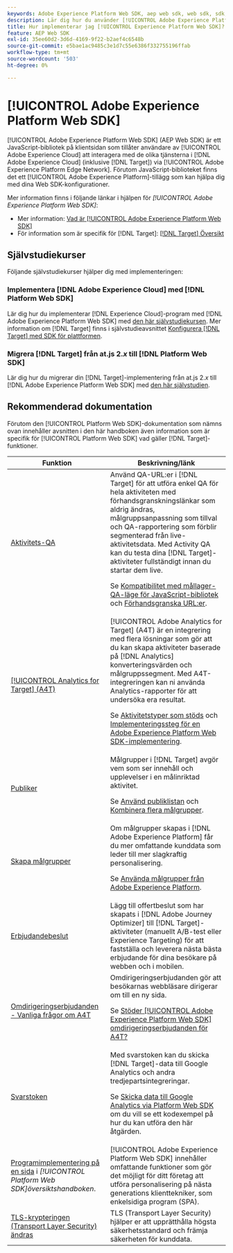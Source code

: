 ```yaml
---
keywords: Adobe Experience Platform Web SDK, aep web sdk, web sdk, sdk, adobe experience cloud, platform edge network, adobe experience platform platform network, edge network, aep edge network, Adobe Experience Platform Web SDK0
description: Lär dig hur du använder [!UICONTROL Adobe Experience Platform Web SDK] för att interagera med de olika tjänsterna i [!UICONTROL Adobe Experience Cloud] via [!UICONTROL AEP Edge Network].
title: Hur implementerar jag [!UICONTROL Experience Platform Web SDK]?
feature: AEP Web SDK
exl-id: 35ee60d2-3d6d-4169-9f22-b2aef4c6548b
source-git-commit: e5bae1ac9485c3e1d7c55e6386f332755196ffab
workflow-type: tm+mt
source-wordcount: '503'
ht-degree: 0%

---
```


# [!UICONTROL Adobe Experience Platform Web SDK]

[!UICONTROL Adobe Experience Platform Web SDK] (AEP Web SDK) är ett JavaScript-bibliotek på klientsidan som tillåter användare av [!UICONTROL Adobe Experience Cloud] att interagera med de olika tjänsterna i [!DNL Adobe Experience Cloud] (inklusive [!DNL Target]) via [!UICONTROL Adobe Experience Platform Edge Network]. Förutom JavaScript-biblioteket finns det ett [!UICONTROL Adobe Experience Platform]-tillägg som kan hjälpa dig med dina Web SDK-konfigurationer.

Mer information finns i följande länkar i hjälpen för *[!UICONTROL Adobe Experience Platform Web SDK]*:

* Mer information: [Vad är [!UICONTROL Adobe Experience Platform Web SDK]](https://experienceleague.adobe.com/docs/experience-platform/edge/home.html?lang=sv-SE)
* För information som är specifik för [!DNL Target]: [[!DNL Target] Översikt](https://experienceleague.adobe.com/docs/experience-platform/edge/personalization/adobe-target/target-overview.html?lang=sv-SE)

## Självstudiekurser

Följande självstudiekurser hjälper dig med implementeringen:

### Implementera [!DNL Adobe Experience Cloud] med [!DNL Platform Web SDK]

Lär dig hur du implementerar [!DNL Experience Cloud]-program med [!DNL Adobe Experience Platform Web SDK] med [den här självstudiekursen](https://experienceleague.adobe.com/docs/platform-learn/implement-web-sdk/overview.html?lang=sv-SE). Mer information om [!DNL Target] finns i självstudieavsnittet [Konfigurera [!DNL Target] med SDK för plattformen](https://experienceleague.adobe.com/docs/platform-learn/implement-web-sdk/applications-setup/setup-target.html?lang=sv-SE).

### Migrera [!DNL Target] från at.js 2.*x* till [!DNL Platform Web SDK]

Lär dig hur du migrerar din [!DNL Target]-implementering från at.js 2.*x* till [!DNL Adobe Experience Platform Web SDK] med [den här självstudien](https://experienceleague.adobe.com/docs/platform-learn/migrate-target-to-websdk/introduction.html?lang=sv-SE).

## Rekommenderad dokumentation

Förutom den [!UICONTROL Platform Web SDK]-dokumentation som nämns ovan innehåller avsnitten i den här handboken även information som är specifik för [!UICONTROL Platform Web SDK] vad gäller [!DNL Target]-funktioner.

| Funktion | Beskrivning/länk |
| --- | --- |
| [Aktivitets-QA](https://experienceleague.adobe.com/docs/target/using/activities/activity-qa/activity-qa.html?lang=sv-SE) | Använd QA-URL:er i [!DNL Target] för att utföra enkel QA för hela aktiviteten med förhandsgranskningslänkar som aldrig ändras, målgruppsanpassning som tillval och QA-rapportering som förblir segmenterad från live-aktivitetsdata. Med Activity QA kan du testa dina [!DNL Target]-aktiviteter fullständigt innan du startar dem live.<p>Se [Kompatibilitet med mållager-QA-läge för JavaScript-bibliotek](https://experienceleague.adobe.com/docs/target/using/activities/activity-qa/activity-qa.html?lang=sv-SE#compatibility) och [Förhandsgranska URL:er](https://experienceleague.adobe.com/docs/target/using/activities/activity-qa/activity-qa.html?lang=sv-SE#preview). |
| [[!UICONTROL Analytics for Target] (A4T)](https://experienceleague.adobe.com/docs/target/using/integrate/a4t/a4t.html?lang=sv-SE) | [!UICONTROL Adobe Analytics for Target] (A4T) är en integrering med flera lösningar som gör att du kan skapa aktiviteter baserade på [!DNL Analytics] konverteringsvärden och målgruppssegment. Med A4T-integreringen kan ni använda Analytics-rapporter för att undersöka era resultat.<p>Se [Aktivitetstyper som stöds](https://experienceleague.adobe.com/docs/target/using/integrate/a4t/a4t.html?lang=sv-SE#section_F487896214BF4803AF78C552EF1669AA) och [Implementeringssteg för en Adobe Experience Platform Web SDK-implementering](https://experienceleague.adobe.com/docs/target/using/integrate/a4t/a4timplementation.html?lang=sv-SE#platform). |
| [Publiker](https://experienceleague.adobe.com/docs/target/using/audiences/target.html?lang=sv-SE) | Målgrupper i [!DNL Target] avgör vem som ser innehåll och upplevelser i en målinriktad aktivitet.<p>Se [Använd publiklistan](https://experienceleague.adobe.com/docs/target/using/audiences/create-audiences/audiences.html?lang=sv-SE#use-list) och [Kombinera flera målgrupper](https://experienceleague.adobe.com/docs/target/using/audiences/combining-multiple-audiences.html?lang=sv-SE). |
| [Skapa målgrupper](https://experienceleague.adobe.com/docs/target/using/audiences/create-audiences/audiences.html?lang=sv-SE) | Om målgrupper skapas i [!DNL Adobe Experience Platform] får du mer omfattande kunddata som leder till mer slagkraftig personalisering.<p>Se [Använda målgrupper från Adobe Experience Platform](https://experienceleague.adobe.com/docs/target/using/audiences/create-audiences/audiences.html?lang=sv-SE#aep). |
| [Erbjudandebeslut](https://experienceleague.adobe.com/docs/target/using/integrate/ajo/offer-decision.html?lang=sv-SE) | Lägg till offertbeslut som har skapats i [!DNL Adobe Journey Optimizer] till [!DNL Target]-aktiviteter (manuellt A/B-test eller Experience Targeting) för att fastställa och leverera nästa bästa erbjudande för dina besökare på webben och i mobilen. |
| [Omdirigeringserbjudanden - Vanliga frågor om A4T](https://experienceleague.adobe.com/docs/target/using/integrate/a4t/a4t-faq/a4t-faq-redirect-offers.html?lang=sv-SE) | Omdirigeringserbjudanden gör att besökarnas webbläsare dirigerar om till en ny sida.<p>Se [Stöder [!UICONTROL Adobe Experience Platform Web SDK] omdirigeringserbjudanden för A4T?](https://experienceleague.adobe.com/docs/target/using/integrate/a4t/a4t-faq/a4t-faq-redirect-offers.html?lang=sv-SE#platform) |
| [Svarstoken](https://experienceleague.adobe.com/docs/target/using/administer/response-tokens.html?lang=sv-SE) | Med svarstoken kan du skicka [!DNL Target]-data till Google Analytics och andra tredjepartsintegreringar.<p>Se [Skicka data till Google Analytics via Platform Web SDK](https://experienceleague.adobe.com/docs/target/using/administer/response-tokens.html?lang=sv-SE#sending-data-to-google-analytics-via-platform-web-sdk) om du vill se ett kodexempel på hur du kan utföra den här åtgärden. |
| [Programimplementering på en sida](https://experienceleague.adobe.com/docs/experience-platform/edge/personalization/adobe-target/spa-implementation.html?lang=sv-SE) i *[!UICONTROL Platform Web SDK]översiktshandboken*. | [!UICONTROL Adobe Experience Platform Web SDK] innehåller omfattande funktioner som gör det möjligt för ditt företag att utföra personalisering på nästa generations klienttekniker, som enkelsidiga program (SPA). |
| [TLS-krypteringen (Transport Layer Security) ändras](../../before-implement/tls-transport-layer-security-encryption.md) | TLS (Transport Layer Security) hjälper er att upprätthålla högsta säkerhetsstandard och främja säkerheten för kunddata. |
